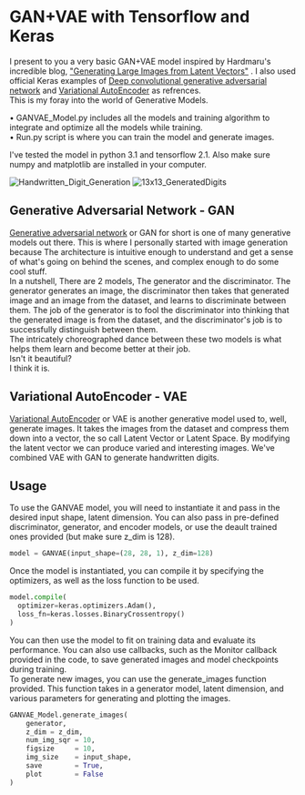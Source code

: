 # GAN+VAE with Tensorflow and Keras
I present to you a very basic GAN+VAE model inspired by Hardmaru's incredible blog,
["Generating Large Images from Latent Vectors"](https://blog.otoro.net/2016/04/01/generating-large-images-from-latent-vectors/) . I also used official Keras examples of [Deep convolutional generative adversarial network](https://keras.io/examples/generative/dcgan_overriding_train_step/) and [Variational AutoEncoder](https://keras.io/examples/generative/vae/) as refrences.  
This is my foray into the world of Generative Models.

• GANVAE_Model.py includes all the models and training algorithm to integrate and optimize all the models while training.  
• Run.py script is where you can train the model and generate images.  

I've tested the model in python 3.1 and tensorflow 2.1. Also make sure numpy and matplotlib are installed in your computer.

![Handwritten_Digit_Generation](https://user-images.githubusercontent.com/74816223/201645277-99f4ff5e-6143-47cd-865c-bf22b384ab45.gif)
![13x13_GeneratedDigits](https://user-images.githubusercontent.com/74816223/201643032-97686499-1205-42ef-8a6b-7c54a00083d6.png)

## Generative Adversarial Network - GAN
[Generative adversarial network](https://www.wikiwand.com/en/Generative_adversarial_network) or GAN for short is one of many generative models out there. This is where I personally started with image generation because The architecture is intuitive enough to understand and get a sense of what's going on behind the scenes, and complex enough to do some cool stuff.   
In a nutshell, There are 2 models, The generator and the discriminator. The generator generates an image, the discriminator then takes that generated image and an image from the dataset, and learns to discriminate between them. The job of the generator is to fool the discriminator into thinking that the generated image is from the dataset, and the discriminator's job is to successfully distinguish between them.  
The intricately choreographed dance between these two models is what helps them learn and become better at their job.  
Isn't it beautiful?  
I think it is.  

## Variational AutoEncoder - VAE
[Variational AutoEncoder](https://www.wikiwand.com/en/Variational_autoencoder) or VAE is another generative model used to, well, generate images. It takes the images from the dataset and compress them down into a vector, the so call Latent Vector or Latent Space. By modifying the latent vector we can produce varied and interesting images. We've combined VAE with GAN to generate handwritten digits.

## Usage
To use the GANVAE model, you will need to instantiate it and pass in the desired input shape, latent dimension. You can also pass in pre-defined discriminator, generator, and encoder models, or use the deault trained ones provided (but make sure z_dim is 128).
```python
model = GANVAE(input_shape=(28, 28, 1), z_dim=128)
```
Once the model is instantiated, you can compile it by specifying the optimizers, as well as the loss function to be used.
```python
model.compile(
  optimizer=keras.optimizers.Adam(),
  loss_fn=keras.losses.BinaryCrossentropy()
)
```
You can then use the model to fit on training data and evaluate its performance. You can also use callbacks, such as the Monitor callback provided in the code, to save generated images and model checkpoints during training.  
To generate new images, you can use the generate_images function provided. This function takes in a generator model, latent dimension, and various parameters for generating and plotting the images.
```python
GANVAE_Model.generate_images(
	generator,
	z_dim = z_dim,
	num_img_sqr = 10,
	figsize     = 10,
	img_size    = input_shape,
	save        = True,
	plot        = False
)
```
